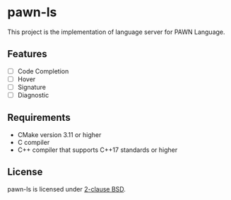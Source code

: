 # pawn-ls
This project is the implementation of language server for PAWN Language.

## Features
- [ ] Code Completion
- [ ] Hover
- [ ] Signature
- [ ] Diagnostic

## Requirements
- CMake version 3.11 or higher
- C compiler
- C++ compiler that supports C++17 standards or higher

## License
pawn-ls is licensed under [2-clause BSD](LICENSE).
